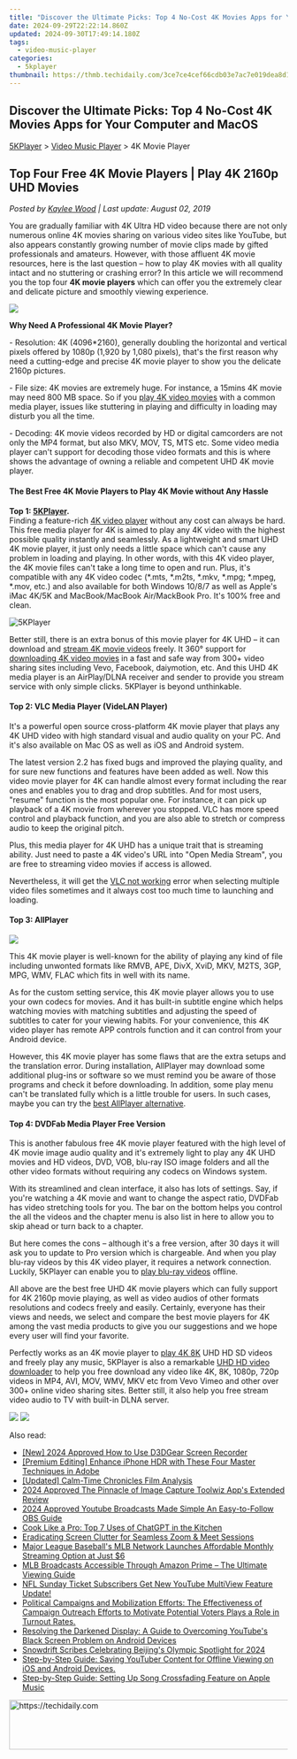```yaml
---
title: "Discover the Ultimate Picks: Top 4 No-Cost 4K Movies Apps for Your Computer and MacOS"
date: 2024-09-29T22:22:14.860Z
updated: 2024-09-30T17:49:14.180Z
tags:
  - video-music-player
categories:
  - 5kplayer
thumbnail: https://thmb.techidaily.com/3ce7ce4cef66cdb03e7ac7e019dea8d112e1795f84ca632563f78a12990cc533.jpg
---
```


## Discover the Ultimate Picks: Top 4 No-Cost 4K Movies Apps for Your Computer and MacOS

[5KPlayer](https://tools.techidaily.com/5kplayer/products/) \> [Video Music Player](https://tools.techidaily.com/5kplayer/video-music-player/) \> 4K Movie Player

## Top Four Free 4K Movie Players | Play 4K 2160p UHD Movies

 _Posted by [Kaylee Wood](https://www.quora.com/profile/Amanda-Hu-21) | Last update: August 02, 2019_

You are gradually familiar with 4K Ultra HD video because there are not only numerous online 4K movies sharing on various video sites like YouTube, but also appears constantly growing number of movie clips made by gifted professionals and amateurs. However, with those affluent 4K movie resources, here is the last question – how to play 4K movies with all quality intact and no stuttering or crashing error? In this article we will recommend you the top four **4K movie players** which can offer you the extremely clear and delicate picture and smoothly viewing experience.

![](https://www.5kplayer.com/video-music-player/img/5kp-free-4k-movie-player-01.jpg) 

**Why Need A Professional 4K Movie Player?**

\- Resolution: 4K (4096\*2160), generally doubling the horizontal and vertical pixels offered by 1080p (1,920 by 1,080 pixels), that's the first reason why need a cutting-edge and precise 4K movie player to show you the delicate 2160p pictures.

 \- File size: 4K movies are extremely huge. For instance, a 15mins 4K movie may need 800 MB space. So if you [play 4K video movies](https://tools.techidaily.com/5kplayer/video-music-player/) with a common media player, issues like stuttering in playing and difficulty in loading may disturb you all the time.

\- Decoding: 4K movie videos recorded by HD or digital camcorders are not only the MP4 format, but also MKV, MOV, TS, MTS etc. Some video media player can't support for decoding those video formats and this is where shows the advantage of owning a reliable and competent UHD 4K movie player.

#### **The Best Free 4K Movie Players to Play 4K Movie without Any Hassle**

**Top 1: [5KPlayer](https://tools.techidaily.com/5kplayer/products/).**  
 Finding a feature-rich [4K video player](https://tools.techidaily.com/5kplayer/video-music-player/) without any cost can always be hard. This free media player for 4K is aimed to play any 4K video with the highest possible quality instantly and seamlessly. As a lightweight and smart UHD 4K movie player, it just only needs a little space which can't cause any problem in loading and playing. In other words, with this 4K video player, the 4K movie files can't take a long time to open and run. Plus, it's compatible with any 4K video codec (\*.mts, \*.m2ts, \*.mkv, \*.mpg; \*.mpeg, \*.mov, etc.) and also available for both Windows 10/8/7 as well as Apple's iMac 4K/5K and MacBook/MacBook Air/MackBook Pro. It's 100% free and clean.

![5KPlayer](https://www.5kplayer.com/video-music-player/img/5kp-free-4k-movie-player-02.jpg) 

Better still, there is an extra bonus of this movie player for 4K UHD – it can download and [stream 4K movie videos](https://tools.techidaily.com/5kplayer/airplay/) freely. It 360° support for [downloading 4K video movies](https://tools.techidaily.com/5kplayer/youtube-download/) in a fast and safe way from 300+ video sharing sites including Vevo, Facebook, daiymotion, etc. And this UHD 4K media player is an AirPlay/DLNA receiver and sender to provide you stream service with only simple clicks. 5KPlayer is beyond unthinkable.

#### **Top 2: VLC Media Player (VideLAN Player)**

It's a powerful open source cross-platform 4K movie player that plays any 4K UHD video with high standard visual and audio quality on your PC. And it's also available on Mac OS as well as iOS and Android system.

The latest version 2.2 has fixed bugs and improved the playing quality, and for sure new functions and features have been added as well. Now this video movie player for 4K can handle almost every format including the rear ones and enables you to drag and drop subtitles. And for most users, "resume" function is the most popular one. For instance, it can pick up playback of a 4K movie from wherever you stopped. VLC has more speed control and playback function, and you are also able to stretch or compress audio to keep the original pitch.

Plus, this media player for 4K UHD has a unique trait that is streaming ability. Just need to paste a 4K video's URL into "Open Media Stream", you are free to streaming video movies if access is allowed.

Nevertheless, it will get the [VLC not working](https://tools.techidaily.com/5kplayer/video-music-player/) error when selecting multiple video files sometimes and it always cost too much time to launching and loading.

#### **Top 3: AllPlayer**

![](https://www.5kplayer.com/video-music-player/img/5kp-free-4k-movie-player-03.jpg) 

This 4K movie player is well-known for the ability of playing any kind of file including unwonted formats like RMVB, APE, DivX, XviD, MKV, M2TS, 3GP, MPG, WMV, FLAC which fits in well with its name.

As for the custom setting service, this 4K movie player allows you to use your own codecs for movies. And it has built-in subtitle engine which helps watching movies with matching subtitles and adjusting the speed of subtitles to cater for your viewing habits. For your convenience, this 4K video player has remote APP controls function and it can control from your Android device.

However, this 4K movie player has some flaws that are the extra setups and the translation error. During installation, AllPlayer may download some additional plug-ins or software so we must remind you be aware of those programs and check it before downloading. In addition, some play menu can't be translated fully which is a little trouble for users. In such cases, maybe you can try the [best AllPlayer alternative](https://tools.techidaily.com/5kplayer/video-music-player/).

#### **Top 4: DVDFab Media Player Free Version**

This is another fabulous free 4K movie player featured with the high level of 4K movie image audio quality and it's extremely light to play any 4K UHD movies and HD videos, DVD, VOB, blu-ray ISO image folders and all the other video formats without requiring any codecs on Windows system.

With its streamlined and clean interface, it also has lots of settings. Say, if you're watching a 4K movie and want to change the aspect ratio, DVDFab has video stretching tools for you. The bar on the bottom helps you control the all the videos and the chapter menu is also list in here to allow you to skip ahead or turn back to a chapter.

But here comes the cons – although it's a free version, after 30 days it will ask you to update to Pro version which is chargeable. And when you play blu-ray videos by this 4K video player, it requires a network connection. Luckily, 5KPlayer can enable you to [play blu-ray videos](https://tools.techidaily.com/5kplayer/video-music-player/) offline.

All above are the best free UHD 4K movie players which can fully support for 4K 2160p movie playing, as well as video audios of other formats resolutions and codecs freely and easily. Certainly, everyone has their views and needs, we select and compare the best movie players for 4K among the vast media products to give you our suggestions and we hope every user will find your favorite.

Perfectly works as an 4K movie player to [play 4K 8K](https://tools.techidaily.com/5kplayer/video-music-player/) UHD HD SD videos and freely play any music, 5KPlayer is also a remarkable [UHD HD video downloader](https://tools.techidaily.com/5kplayer/youtube-download/) to help you free download any video like 4K, 8K, 1080p, 720p videos in MP4, AVI, MOV, WMV, MKV etc from Vevo Vimeo and other over 300+ online video sharing sites. Better still, it also help you free stream video audio to TV with built-in DLNA server.

[![](https://www.5kplayer.com/video-music-player/../button/freedownwhitewin.png)](https://tools.techidaily.com/5kplayer/products/) [![](https://www.5kplayer.com/video-music-player/../button/freedownbackmac.png)](https://tools.techidaily.com/5kplayer/products/)

<ins class="adsbygoogle"
     style="display:block"
     data-ad-format="autorelaxed"
     data-ad-client="ca-pub-7571918770474297"
     data-ad-slot="1223367746"></ins>

<ins class="adsbygoogle"
     style="display:block"
     data-ad-client="ca-pub-7571918770474297"
     data-ad-slot="8358498916"
     data-ad-format="auto"
     data-full-width-responsive="true"></ins>

<span class="atpl-alsoreadstyle">Also read:</span>
<div><ul>
<li><a href="https://video-screen-grab.techidaily.com/new-2024-approved-how-to-use-d3dgear-screen-recorder/"><u>[New] 2024 Approved How to Use D3DGear Screen Recorder</u></a></li>
<li><a href="https://extra-hints.techidaily.com/premium-editing-enhance-iphone-hdr-with-these-four-master-techniques-in-adobe/"><u>[Premium Editing] Enhance iPhone HDR with These Four Master Techniques in Adobe</u></a></li>
<li><a href="https://extra-tips.techidaily.com/updated-calm-time-chronicles-film-analysis/"><u>[Updated] Calm-Time Chronicles Film Analysis</u></a></li>
<li><a href="https://some-approaches.techidaily.com/2024-approved-the-pinnacle-of-image-capture-toolwiz-apps-extended-review/"><u>2024 Approved The Pinnacle of Image Capture Toolwiz App's Extended Review</u></a></li>
<li><a href="https://facebook-video-footage.techidaily.com/2024-approved-youtube-broadcasts-made-simple-an-easy-to-follow-obs-guide/"><u>2024 Approved Youtube Broadcasts Made Simple An Easy-to-Follow OBS Guide</u></a></li>
<li><a href="https://tech-haven.techidaily.com/cook-like-a-pro-top-7-uses-of-chatgpt-in-the-kitchen/"><u>Cook Like a Pro: Top 7 Uses of ChatGPT in the Kitchen</u></a></li>
<li><a href="https://digital-screen-recording.techidaily.com/eradicating-screen-clutter-for-seamless-zoom-and-meet-sessions/"><u>Eradicating Screen Clutter for Seamless Zoom & Meet Sessions</u></a></li>
<li><a href="https://media-tips.techidaily.com/major-league-baseballs-mlb-network-launches-affordable-monthly-streaming-option-at-just-6/"><u>Major League Baseball's MLB Network Launches Affordable Monthly Streaming Option at Just $6</u></a></li>
<li><a href="https://media-tips.techidaily.com/mlb-broadcasts-accessible-through-amazon-prime-the-ultimate-viewing-guide/"><u>MLB Broadcasts Accessible Through Amazon Prime – The Ultimate Viewing Guide</u></a></li>
<li><a href="https://media-tips.techidaily.com/nfl-sunday-ticket-subscribers-get-new-youtube-multiview-feature-update/"><u>NFL Sunday Ticket Subscribers Get New YouTube MultiView Feature Update!</u></a></li>
<li><a href="https://media-tips.techidaily.com/political-campaigns-and-mobilization-efforts-the-effectiveness-of-campaign-outreach-efforts-to-motivate-potential-voters-plays-a-role-in-turnout-rates/"><u>Political Campaigns and Mobilization Efforts: The Effectiveness of Campaign Outreach Efforts to Motivate Potential Voters Plays a Role in Turnout Rates.</u></a></li>
<li><a href="https://media-tips.techidaily.com/resolving-the-darkened-display-a-guide-to-overcoming-youtubes-black-screen-problem-on-android-devices/"><u>Resolving the Darkened Display: A Guide to Overcoming YouTube's Black Screen Problem on Android Devices</u></a></li>
<li><a href="https://extra-approaches.techidaily.com/snowdrift-scribes-celebrating-beijings-olympic-spotlight-for-2024/"><u>Snowdrift Scribes Celebrating Beijing's Olympic Spotlight for 2024</u></a></li>
<li><a href="https://media-tips.techidaily.com/step-by-step-guide-saving-youtuber-content-for-offline-viewing-on-ios-and-android-devices/"><u>Step-by-Step Guide: Saving YouTuber Content for Offline Viewing on iOS and Android Devices.</u></a></li>
<li><a href="https://media-tips.techidaily.com/step-by-step-guide-setting-up-song-crossfading-feature-on-apple-music/"><u>Step-by-Step Guide: Setting Up Song Crossfading Feature on Apple Music</u></a></li>
</ul></div>

<!-- affiliate ads begin -->
<a href="https://unicoeye.pxf.io/c/5597632/2134223/18498" target="_top" id="2134223">
  <img src="//a.impactradius-go.com/display-ad/18498-2134223" border="0" alt="https://techidaily.com" width="728" height="90"/>
</a>
<img height="0" width="0" src="https://unicoeye.pxf.io/i/5597632/2134223/18498" style="position:absolute;visibility:hidden;" border="0" />
<!-- affiliate ads end -->

